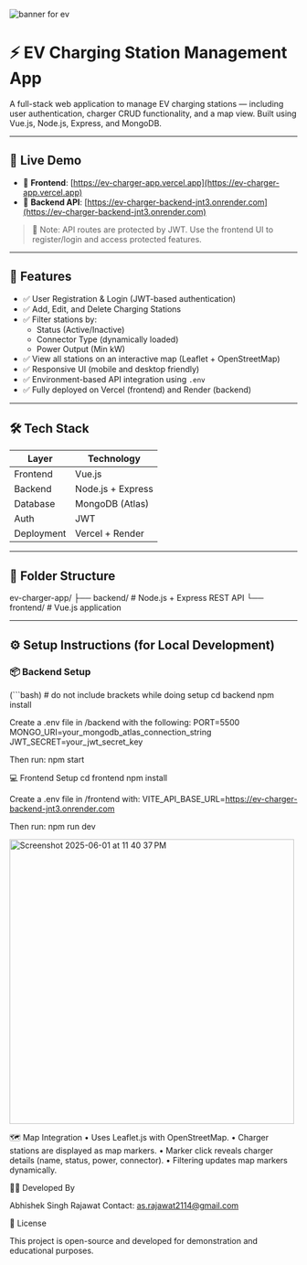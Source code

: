 ![banner for ev](https://github.com/user-attachments/assets/9a82fefb-bffd-42de-ae36-52cc8f683bd3)


# ⚡ EV Charging Station Management App

A full-stack web application to manage EV charging stations — including user authentication, charger CRUD functionality, and a map view. Built using Vue.js, Node.js, Express, and MongoDB.

---

## 🚀 Live Demo

- 🔗 **Frontend**: [https://ev-charger-app.vercel.app](https://ev-charger-app.vercel.app)
- 🔗 **Backend API**: [https://ev-charger-backend-jnt3.onrender.com](https://ev-charger-backend-jnt3.onrender.com)

> 📌 Note: API routes are protected by JWT. Use the frontend UI to register/login and access protected features.

---

## 🧩 Features

- ✅ User Registration & Login (JWT-based authentication)
- ✅ Add, Edit, and Delete Charging Stations
- ✅ Filter stations by:
  - Status (Active/Inactive)
  - Connector Type (dynamically loaded)
  - Power Output (Min kW)
- ✅ View all stations on an interactive map (Leaflet + OpenStreetMap)
- ✅ Responsive UI (mobile and desktop friendly)
- ✅ Environment-based API integration using `.env`
- ✅ Fully deployed on Vercel (frontend) and Render (backend)

---

## 🛠️ Tech Stack

| Layer     | Technology       |
|-----------|------------------|
| Frontend  | Vue.js           |
| Backend   | Node.js + Express|
| Database  | MongoDB (Atlas)  |
| Auth      | JWT              |
| Deployment| Vercel + Render  |

---

## 📁 Folder Structure

ev-charger-app/
├── backend/      # Node.js + Express REST API
└── frontend/     # Vue.js application


---

## ⚙️ Setup Instructions (for Local Development)

### 📦 Backend Setup

(```bash)   # do not include brackets while doing setup
cd backend
npm install

Create a .env file in /backend with the following:
PORT=5500
MONGO_URI=your_mongodb_atlas_connection_string
JWT_SECRET=your_jwt_secret_key

Then run:
npm start



💻 Frontend Setup
cd frontend
npm install

Create a .env file in /frontend with:
VITE_API_BASE_URL=https://ev-charger-backend-jnt3.onrender.com



Then run:
npm run dev



<img width="498" alt="Screenshot 2025-06-01 at 11 40 37 PM" src="https://github.com/user-attachments/assets/b7dc68e0-e1ea-4906-b835-faf908fc9aed" />




🗺️ Map Integration
	•	Uses Leaflet.js with OpenStreetMap.
	•	Charger stations are displayed as map markers.
	•	Marker click reveals charger details (name, status, power, connector).
	•	Filtering updates map markers dynamically.



 👨‍💻 Developed By

Abhishek Singh Rajawat
Contact: as.rajawat2114@gmail.com


📄 License

This project is open-source and developed for demonstration and educational purposes.




